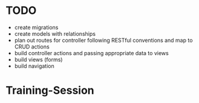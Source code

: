 # TODO
* create migrations 
* create models with relationships
* plan out routes for controller following RESTful conventions and map to CRUD actions
* build controller actions and passing appropriate data to views 
* build views (forms)
* build navigation

# Training-Session
